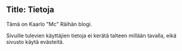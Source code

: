 Title: Tietoja
---
Tämä on Kaarlo "Mc" Räihän blogi. 

Sivuille tulevien käyttäjien tietoja ei kerätä talteen millään tavalla, eikä sivusto käytä evästeitä.